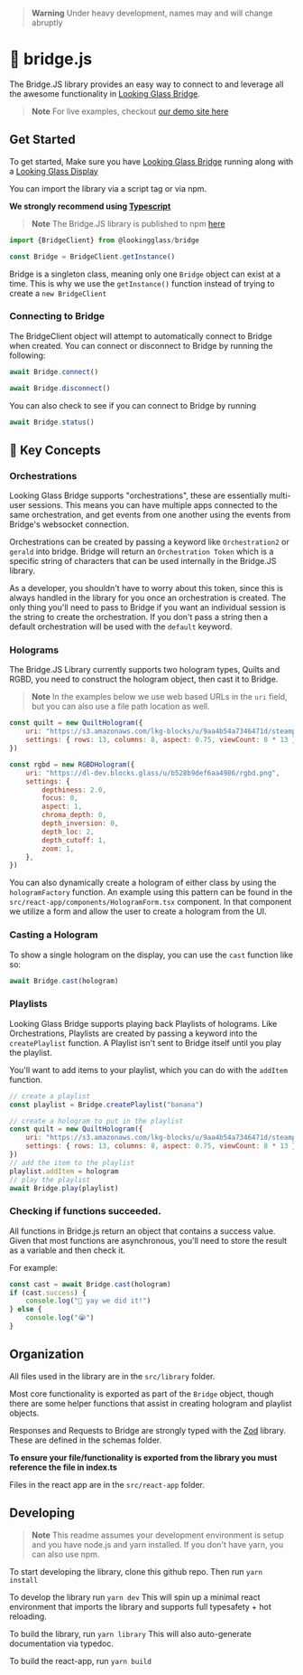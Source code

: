 > **Warning**
> Under heavy development, names may and will change abruptly

# 🌉 bridge.js

The Bridge.JS library provides an easy way to connect to and leverage all the awesome functionality in [Looking Glass Bridge](https://docs.lookingglassfactory.com/getting-started/looking-glass-bridge).

> **Note**
> For live examples, checkout [our demo site here](https://bridge-js.vercel.app/)

## Get Started

To get started, Make sure you have [Looking Glass Bridge](https://docs.lookingglassfactory.com/getting-started/looking-glass-bridge) running along with a [Looking Glass Display](https://lookingglassfactory.com/product-overview)

You can import the library via a script tag or via npm.

**We strongly recommend using [Typescript](https://www.typescriptlang.org/)**

> **Note**
> The Bridge.JS library is published to npm [here](https://www.npmjs.com/package/@lookingglass/bridge)

```js
import {BridgeClient} from @lookingglass/bridge

const Bridge = BridgeClient.getInstance()
```

Bridge is a singleton class, meaning only one `Bridge` object can exist at a time. This is why we use the `getInstance()` function instead of trying to create a `new BridgeClient`

### Connecting to Bridge

The BridgeClient object will attempt to automatically connect to Bridge when created. You can connect or disconnect to Bridge by running the following:

```js
await Bridge.connect()

await Bridge.disconnect()
```

You can also check to see if you can connect to Bridge by running

```js
await Bridge.status()
```

## 🔑 Key Concepts

### Orchestrations

Looking Glass Bridge supports "orchestrations", these are essentially multi-user sessions. This means you can have multiple apps connected to the same orchestration, and get events from one another using the events from Bridge's websocket connection.

Orchestrations can be created by passing a keyword like `Orchestration2` or `gerald` into bridge. Bridge will return an `Orchestration Token` which is a specific string of characters that can be used internally in the Bridge.JS library.

As a developer, you shouldn't have to worry about this token, since this is always handled in the library for you once an orchestration is created. The only thing you'll need to pass to Bridge if you want an individual session is the string to create the orchestration. If you don't pass a string then a default orchestration will be used with the `default` keyword.

### Holograms

The Bridge.JS Library currently supports two hologram types, Quilts and RGBD, you need to construct the hologram object, then cast it to Bridge.

> **Note**
> In the examples below we use web based URLs in the `uri` field, but you can also use a file path location as well.

```js
const quilt = new QuiltHologram({
	uri: "https://s3.amazonaws.com/lkg-blocks/u/9aa4b54a7346471d/steampunk_qs8x13.jpg",
	settings: { rows: 13, columns: 8, aspect: 0.75, viewCount: 8 * 13 },
})

const rgbd = new RGBDHologram({
	uri: "https://dl-dev.blocks.glass/u/b528b9def6aa4986/rgbd.png",
	settings: {
		depthiness: 2.0,
		focus: 0,
		aspect: 1,
		chroma_depth: 0,
		depth_inversion: 0,
		depth_loc: 2,
		depth_cutoff: 1,
		zoom: 1,
	},
})
```

You can also dynamically create a hologram of either class by using the `hologramFactory` function. An example using this pattern can be found in the `src/react-app/components/HologramForm.tsx` component. In that component we utilize a form and allow the user to create a hologram from the UI.

### Casting a Hologram

To show a single hologram on the display, you can use the `cast` function like so:

```js
await Bridge.cast(hologram)
```

### Playlists

Looking Glass Bridge supports playing back Playlists of holograms. Like Orchestrations, Playlists are created by passing a keyword into the `createPlaylist` function. A Playlist isn't sent to Bridge itself until you play the playlist.

You'll want to add items to your playlist, which you can do with the `addItem` function.

```js
// create a playlist
const playlist = Bridge.createPlaylist("banana")

// create a hologram to put in the playlist
const quilt = new QuiltHologram({
	uri: "https://s3.amazonaws.com/lkg-blocks/u/9aa4b54a7346471d/steampunk_qs8x13.jpg",
	settings: { rows: 13, columns: 8, aspect: 0.75, viewCount: 8 * 13 },
})
// add the item to the playlist
playlist.addItem = hologram
// play the playlist
await Bridge.play(playlist)
```

### Checking if functions succeeded.

All functions in Bridge.js return an object that contains a success value.
Given that most functions are asynchronous, you'll need to store the result as a variable and then check it.

For example:

```js
const cast = await Bridge.cast(hologram)
if (cast.success) {
	console.log("🥳 yay we did it!")
} else {
	console.log("😭")
}
```

## Organization

All files used in the library are in the `src/library` folder.

Most core functionality is exported as part of the `Bridge` object, though there are some helper functions that assist in creating hologram and playlist objects.

Responses and Requests to Bridge are strongly typed with the [Zod](https://github.com/colinhacks/zod) library. These are defined in the schemas folder.

**To ensure your file/functionality is exported from the library you must reference the file in index.ts**

Files in the react app are in the `src/react-app` folder.

## Developing

> **Note**
> This readme assumes your development environment is setup and you have node.js and yarn installed. If you don't have yarn, you can also use npm.

To start developing the library, clone this github repo. Then run `yarn install`

To develop the library run `yarn dev` This will spin up a minimal react environment that imports the library and supports full typesafety + hot reloading.

To build the library, run `yarn library` This will also auto-generate documentation via typedoc.

To build the react-app, run `yarn build`
